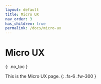 ```yaml
---
layout: default
title: Micro UX
nav_order: 3
has_children: true
permalink: /docs/micro-ux
---
```


# Micro UX
{: .no_toc }

This is the Micro UX page.
{: .fs-6 .fw-300 }